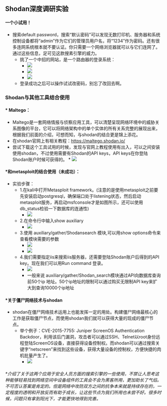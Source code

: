 ## Shodan深度调研实验

#### 一个小试用！
* 搜索default password，搜索“默认密码”可以发现无数打印机、服务器和系统控制设备都将“admin”作为它们的管理员用户名，将“1234”作为密码。还有很多连网系统根本就不要认证。你只需要一个网络浏览器就可以与它们连网了。通过这些信息，足可见这款搜素引擎的威力。
	* 挑了一个中招的网站，是一个路由器的登录系统：
		* ![]("8.PNG")
		* ![]("9.PNG")
		* ![]("10.PNG")
	* 登录成功之后可以操作试试改密码，别忘了改回去啊。
### Shodan与其他工具结合使用
#### * Maltego：
* Maltego是一套网络情报与侦察应用工具，可以清楚呈现网络环境中的威胁关系图像的平台，它可以将网络架构中的单个实体的所有关系完整的展现出来，根据我们前面的介绍，可想而知，与shodan的结合更是锦上添花。
* 在shodan官网上有相关教程：https://maltego.shodan.io/
* 尝试下载这个工具试用的时候，发现与官网上教程使用有出入，可以之间安装使用shodan，不过使用需要有Shodan的API keys，API keys在你登陆Shodan账户时候可获得的。
		* ![]("1.PNG")

#### *和metasploit的结合使用（未成功）：
* 实验步骤：
	* 1.在kali中打开Metasploit framework。(注意的是使用metasploit之前要先安装启动postgresql，确保端口处于listening状态，然后启动metasploit服务，再启动msfconsole才是如图所示，还可以使用db_status检验一下数据库的连通性)
		* ![]("2.PNG")
	* 2.在命令行中输入show auxiliary
		* ![]("3.PNG")
	* 3.使用 auxiliary/gather/Shodansearch 模块,可以用show options命令来查看模块需要的参数
		* ![]("4.PNG")
		* ![]("5.PNG")
	* 4.我们需要指定iis来搜索iis服务器，还需要登陆Shodan账户后得到的API key。现在我们可以用Run command 登录。
		* ![]("6.PNG")
		* 一般来说 auxiliary/gather/Shodan_search模块通过API向数据库查询前50个ip 地址。50个ip地址的限制可以通过购买无限制API key来扩大到查询10000个ip地址

#### *关于僵尸网络技术与shodan
* shodan在僵尸网络技术运用上也能发挥一定的用处。构建僵尸网络最核心的工作是获取僵尸节点，而使用shodan我们就可以获得大量的现成的僵尸节点。
	* 举个例子：CVE-2015-7755: Juniper ScreenOS Authentication Backdoor，利用该后门漏洞，攻击者可以通过SSH、Telnet以root身份远程登陆ScreenOS设备，直接获得设备控制权。而shodan可以通过搜索关键字“netscreen”来找到这些设备，获得大量设备的控制权，方便快捷的肉机批量产生了。
		* ![]("7.PNG")

###### *介绍了关于这两个应用于安全人员方面的搜索引擎的一些使用，不禁让人思考这种能够轻易找到网络空间中设备组件的工具会不会为黑客所用，更加助长了气焰。不可否认答案是肯定的。但是网络中攻防双方之间的抗争本来就是持续存在的，一定程度的透明和开放反而有助于成长，让这些节点为我们所用也未尝不好。很多时候，问题只有拿到阳光下，才能更快地得到完善。